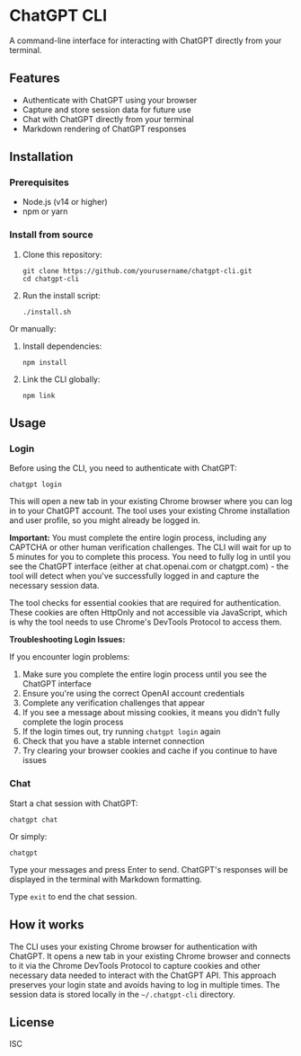 # ChatGPT CLI

A command-line interface for interacting with ChatGPT directly from your terminal.

## Features

- Authenticate with ChatGPT using your browser
- Capture and store session data for future use
- Chat with ChatGPT directly from your terminal
- Markdown rendering of ChatGPT responses

## Installation

### Prerequisites

- Node.js (v14 or higher)
- npm or yarn

### Install from source

1. Clone this repository:

   ```
   git clone https://github.com/yourusername/chatgpt-cli.git
   cd chatgpt-cli
   ```

2. Run the install script:
   ```
   ./install.sh
   ```

Or manually:

1. Install dependencies:

   ```
   npm install
   ```

2. Link the CLI globally:
   ```
   npm link
   ```

## Usage

### Login

Before using the CLI, you need to authenticate with ChatGPT:

```
chatgpt login
```

This will open a new tab in your existing Chrome browser where you can log in to your ChatGPT account. The tool uses your existing Chrome installation and user profile, so you might already be logged in.

**Important:** You must complete the entire login process, including any CAPTCHA or other human verification challenges. The CLI will wait for up to 5 minutes for you to complete this process. You need to fully log in until you see the ChatGPT interface (either at chat.openai.com or chatgpt.com) - the tool will detect when you've successfully logged in and capture the necessary session data.

The tool checks for essential cookies that are required for authentication. These cookies are often HttpOnly and not accessible via JavaScript, which is why the tool needs to use Chrome's DevTools Protocol to access them.

**Troubleshooting Login Issues:**

If you encounter login problems:

1. Make sure you complete the entire login process until you see the ChatGPT interface
2. Ensure you're using the correct OpenAI account credentials
3. Complete any verification challenges that appear
4. If you see a message about missing cookies, it means you didn't fully complete the login process
5. If the login times out, try running `chatgpt login` again
6. Check that you have a stable internet connection
7. Try clearing your browser cookies and cache if you continue to have issues

### Chat

Start a chat session with ChatGPT:

```
chatgpt chat
```

Or simply:

```
chatgpt
```

Type your messages and press Enter to send. ChatGPT's responses will be displayed in the terminal with Markdown formatting.

Type `exit` to end the chat session.

## How it works

The CLI uses your existing Chrome browser for authentication with ChatGPT. It opens a new tab in your existing Chrome browser and connects to it via the Chrome DevTools Protocol to capture cookies and other necessary data needed to interact with the ChatGPT API. This approach preserves your login state and avoids having to log in multiple times. The session data is stored locally in the `~/.chatgpt-cli` directory.

## License

ISC
